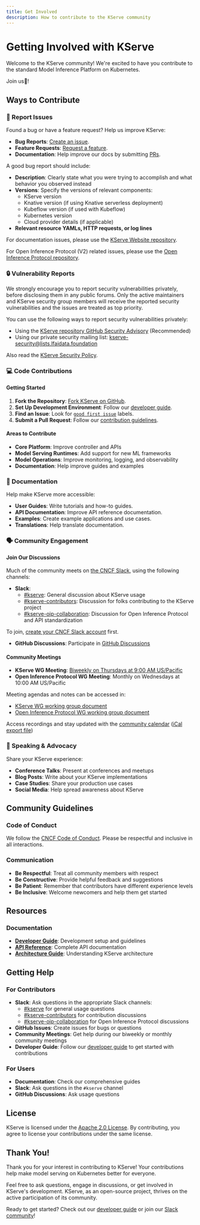 ```yaml
---
title: Get Involved
description: How to contribute to the KServe community
---
```

# Getting Involved with KServe

Welcome to the KServe community! We're excited to have you contribute to the standard Model Inference Platform on Kubernetes.

Join us🤝!

## Ways to Contribute

### 🐛 Report Issues

Found a bug or have a feature request? Help us improve KServe:

- **Bug Reports**: [Create an issue](https://github.com/kserve/kserve/issues/new?template=bug_report.md).
- **Feature Requests**: [Request a feature](https://github.com/kserve/kserve/issues/new?template=feature_request.md).
- **Documentation**: Help improve our docs by submitting [PRs](https://github.com/kserve/website/pulls).

A good bug report should include:

- **Description**: Clearly state what you were trying to accomplish and what behavior you observed instead
- **Versions**: Specify the versions of relevant components:
   - KServe version
   - Knative version (if using Knative serverless deployment)
   - Kubeflow version (if used with Kubeflow)
   - Kubernetes version
   - Cloud provider details (if applicable)
- **Relevant resource YAMLs, HTTP requests, or log lines**

For documentation issues, please use the [KServe Website repository](https://github.com/kserve/website/issues/new/choose).

For Open Inference Protocol (V2) related issues, please use the [Open Inference Protocol repository](https://github.com/kserve/open-inference-protocol/issues/new).

### 🔒 Vulnerability Reports

We strongly encourage you to report security vulnerabilities privately, before disclosing them in any public forums. Only the active maintainers and KServe security group members will receive the reported security vulnerabilities and the issues are treated as top priority.

You can use the following ways to report security vulnerabilities privately:

- Using the [KServe repository GitHub Security Advisory](https://github.com/kserve/kserve/security/advisories/new) (Recommended)
- Using our private security mailing list: [kserve-security@lists.lfaidata.foundation](mailto:kserve-security@lists.lfaidata.foundation)

Also read the [KServe Security Policy](https://github.com/kserve/kserve/security/policy).

### 💻 Code Contributions

#### Getting Started

1. **Fork the Repository**: [Fork KServe on GitHub](https://github.com/kserve/kserve/fork).
2. **Set Up Development Environment**: Follow our [developer guide](../developer-guide/index.md).
3. **Find an Issue**: Look for [`good first issue`](https://github.com/kserve/kserve/labels/good%20first%20issue) labels.
4. **Submit a Pull Request**: Follow our [contribution guidelines](../developer-guide/index.md).

#### Areas to Contribute

- **Core Platform**: Improve controller and APIs
- **Model Serving Runtimes**: Add support for new ML frameworks
- **Model Operations**: Improve monitoring, logging, and observability
- **Documentation**: Help improve guides and examples

### 📝 Documentation

Help make KServe more accessible:

- **User Guides**: Write tutorials and how-to guides.
- **API Documentation**: Improve API reference documentation.
- **Examples**: Create example applications and use cases.
- **Translations**: Help translate documentation.

### 🗣️ Community Engagement

#### Join Our Discussions

Much of the community meets on [the CNCF Slack](https://slack.cncf.io/), using the following channels:

- **Slack**: 
  - [#kserve](https://cloud-native.slack.com/archives/C06AH2C3K8B): General discussion about KServe usage
  - [#kserve-contributors](https://cloud-native.slack.com/archives/C06KZRPSDS7): Discussion for folks contributing to the KServe project
  - [#kserve-oip-collaboration](https://cloud-native.slack.com/archives/C06P4SYCNRX): Discussion for Open Inference Protocol and API standardization

To join, [create your CNCF Slack account](https://slack.cncf.io/) first.

- **GitHub Discussions**: Participate in [GitHub Discussions](https://github.com/kserve/kserve/discussions)

#### Community Meetings

- **KServe WG Meeting**: [Biweekly on Thursdays at 9:00 AM US/Pacific](https://zoom-lfx.platform.linuxfoundation.org/meeting/96510876294?password=feb2c41a-961a-435f-bfbd-97e2c068d401)
- **Open Inference Protocol WG Meeting**: Monthly on Wednesdays at 10:00 AM US/Pacific

Meeting agendas and notes can be accessed in:
- [KServe WG working group document](https://docs.google.com/document/d/1KZUURwr9MnHXqHA08TFbfVbM8EAJSJjmaMhnvstvi-k)
- [Open Inference Protocol WG working group document](https://docs.google.com/document/d/1f21bja1ejHPrZRmY5ke0UxKVD26j0VntJxx0qGN3fKE)

Access recordings and stay updated with the [community calendar](https://zoom-lfx.platform.linuxfoundation.org/meetings/kserve?view=month) ([iCal export file](https://webcal.prod.itx.linuxfoundation.org/lfx/a092M00001LkOceQAF))

### 🎤 Speaking & Advocacy

Share your KServe experience:

- **Conference Talks**: Present at conferences and meetups
- **Blog Posts**: Write about your KServe implementations
- **Case Studies**: Share your production use cases
- **Social Media**: Help spread awareness about KServe

## Community Guidelines

### Code of Conduct

We follow the [CNCF Code of Conduct](https://github.com/cncf/foundation/blob/master/code-of-conduct.md). Please be respectful and inclusive in all interactions.

### Communication

- **Be Respectful**: Treat all community members with respect
- **Be Constructive**: Provide helpful feedback and suggestions
- **Be Patient**: Remember that contributors have different experience levels
- **Be Inclusive**: Welcome newcomers and help them get started

## Resources

### Documentation

- **[Developer Guide](../developer-guide/index.md)**: Development setup and guidelines
- **[API Reference](../reference/crd-api.mdx)**: Complete API documentation
- **[Architecture Guide](../concepts/architecture/index.md)**: Understanding KServe architecture

## Getting Help

### For Contributors

- **Slack**: Ask questions in the appropriate Slack channels:
  - [#kserve](https://cloud-native.slack.com/archives/C06AH2C3K8B) for general usage questions
  - [#kserve-contributors](https://cloud-native.slack.com/archives/C06KZRPSDS7) for contribution discussions
  - [#kserve-oip-collaboration](https://cloud-native.slack.com/archives/C06P4SYCNRX) for Open Inference Protocol discussions
- **GitHub Issues**: Create issues for bugs or questions
- **Community Meetings**: Get help during our biweekly or monthly community meetings
- **Developer Guide**: Follow our [developer guide](../developer-guide/index.md) to get started with contributions

### For Users

- **Documentation**: Check our comprehensive guides
- **Slack**: Ask questions in the `#kserve` channel
- **GitHub Discussions**: Ask usage questions

## License

KServe is licensed under the [Apache 2.0 License](https://github.com/kserve/kserve/blob/master/LICENSE). By contributing, you agree to license your contributions under the same license.

## Thank You!

Thank you for your interest in contributing to KServe! Your contributions help make model serving on Kubernetes better for everyone.

Feel free to ask questions, engage in discussions, or get involved in KServe's development. KServe, as an open-source project, thrives on the active participation of its community.

Ready to get started? Check out our [developer guide](../developer-guide/index.md) or join our [Slack community](https://cloud-native.slack.com/archives/C06AH2C3K8B)!
